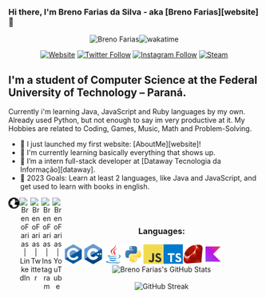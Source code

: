 ### Hi there, I'm Breno Farias da Silva - aka [Breno Farias][website] 👋

<div style="display: flex; justify-content: center;">
  <img src="https://komarev.com/ghpvc/?username=BrenoFariasdaSilva&label=Profile%20views&color=0e75b6&style=flat" alt="Breno Farias" />
  <img src="https://wakatime.com/badge/github/BrenoFariasdaSilva/BrenoFariasdaSilva.svg" alt="wakatime" />
</div>

<p align="center">
  <a href="https://brenofarias2.wixsite.com/aboutme"><img src="https://img.shields.io/website?label=BrenoFarias.AboutMe&style=for-the-badge&url=https%3A%2F%2Fcodestackr.com" alt="Website"></a>
  <a href="https://twitter.com/BrenoFariasUser"><img src="https://img.shields.io/twitter/follow/BrenoFarias?color=1DA1F2&logo=twitter&style=for-the-badge" alt="Twitter Follow"></a>
  <a href="https://www.instagram.com/brenofdsilva/"><img src="https://img.shields.io/badge/Instagram-E4405F?style=for-the-badge&logo=instagram&logoColor=white" alt="Instagram Follow"></a>
  <a href="https://steamcommunity.com/id/BrenovicioGamer/"><img src="https://img.shields.io/badge/Steam-000000?style=for-the-badge&logo=steam&logoColor=white" alt="Steam"></a>
</p>

## I'm a student of Computer Science at the Federal University of Technology – Paraná.
Currently i'm learning Java, JavaScript and Ruby languages by my own. Already used Python, but not enough to say im very productive at it.
My Hobbies are related to Coding, Games, Music, Math and Problem-Solving. 

- 🔭 I just launched my first website: [AboutMe][website]!
- 🌱 I'm currently learning basically everything that shows up.
- 👯 I’m a intern full-stack developer at [Dataway Tecnologia da Informação][dataway].
- 🥅 2023 Goals: Learn at least 2 languages, like Java and JavaScript, and get used to learn with books in english.

<div align="center">
    <a href="[website]"><img align="left" alt="AboutMe.com" width="22px" src="https://raw.githubusercontent.com/iconic/open-iconic/master/svg/globe.svg" /></a>
    <a href="[linkedin]"><img align="left" alt="BrenoFarias | LinkedIn" width="22px" src="https://raw.githubusercontent.com/rahuldkjain/github-profile-readme-generator/master/src/images/icons/Social/linked-in-alt.svg" /></a>
    <a href="[twitter]"><img align="left" alt="BrenoFarias | Twitter" width="22px" src="https://raw.githubusercontent.com/rahuldkjain/github-profile-readme-generator/master/src/images/icons/Social/twitter.svg" /></a>
    <a href="[instagram]"><img align="left" alt="BrenoFarias | Instagram" width="22px" src="https://raw.githubusercontent.com/rahuldkjain/github-profile-readme-generator/master/src/images/icons/Social/instagram.svg" /></a>
    <a href="[youtube]"><img align="left" alt="BrenoFarias | YouTube" width="22px" src="https://cdn.jsdelivr.net/npm/simple-icons@v3/icons/youtube.svg" /></a>
    <br /><br />
    <h3>Languages:</h3>
    <a href="#"><img align="left" alt="c" height="40" width="40" src="https://raw.githubusercontent.com/devicons/devicon/master/icons/c/c-original.svg"></a>
    <a href="#"><img align="left" alt="c" height="40" width="40" src="https://raw.githubusercontent.com/devicons/devicon/master/icons/cplusplus/cplusplus-original.svg"></a>
    <a href="#"><img align="left" alt="java" height="40" width="40" src="https://github.com/devicons/devicon/blob/master/icons/java/java-original.svg"></a>
    <a href="#"><img align="left" alt="python" height="40" width="40" src="https://github.com/devicons/devicon/blob/master/icons/python/python-original.svg"></a>
    <a href="#"><img align="left" alt="javascript" height="40" width="40" src="https://github.com/devicons/devicon/blob/master/icons/javascript/javascript-original.svg"></a>
    <a href="#"><img align="left" alt="typescript" height="40" width="40" src="https://github.com/devicons/devicon/blob/master/icons/typescript/typescript-original.svg"></a>
    <a href="#"><img align="left" alt="ruby" height="40" width="40" src="https://github.com/devicons/devicon/blob/master/icons/ruby/ruby-original.svg"></a>
    <a href="#"><img align="left" alt="kotlin" height="40" width="40" src="https://github.com/devicons/devicon/blob/master/icons/kotlin/kotlin-original.svg"></a>
    <br /><br />
    <img align="center" alt="Breno Farias's GitHub Stats" src="https://github-readme-stats.vercel.app/api?username=BrenoFariasdaSilva&show_icons=true&hide_border=true&count_private=true&theme=tokyonight" />
    <br /><br />
    <img alt="GitHub Streak" src="http://github-readme-streak-stats.herokuapp.com?user=BrenoFariasdaSilva&theme=black-ice" />
   

